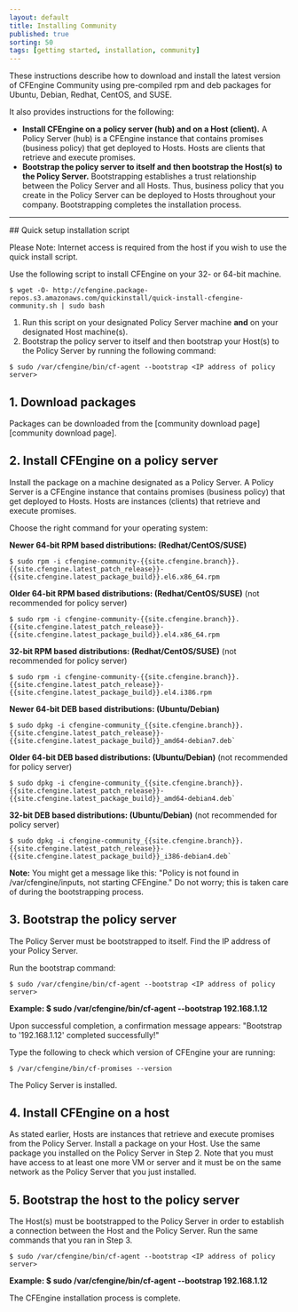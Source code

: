 ```yaml
---
layout: default
title: Installing Community
published: true
sorting: 50
tags: [getting started, installation, community]
---
```


These instructions describe how to download and install the latest version of CFEngine Community using pre-compiled rpm and
deb packages for Ubuntu, Debian, Redhat, CentOS, and SUSE.

It also provides instructions for the following:

* **Install CFEngine on a policy server (hub) and on a Host (client).**
A Policy Server (hub) is a CFEngine instance that contains promises (business policy) that get deployed to Hosts.
Hosts are clients that retrieve and execute promises.
* **Bootstrap the policy server to itself and then bootstrap the Host(s) to the Policy Server.**
Bootstrapping establishes a trust relationship between the Policy Server
and all Hosts. Thus, business policy that you create in the Policy Server can be deployed to Hosts throughout your company.
Bootstrapping completes the installation process.

<hr>
## Quick setup installation script

Please Note: Internet access is required from the host if you wish to use the quick install script.

Use the following script to install CFEngine on your 32- or 64-bit machine.

```
$ wget -O- http://cfengine.package-repos.s3.amazonaws.com/quickinstall/quick-install-cfengine-community.sh | sudo bash
```

1. Run this script on your designated Policy Server machine **and** on your designated Host machine(s).
2. Bootstrap the policy server to itself and then bootstrap your Host(s) to the Policy Server by running the following command:
```
$ sudo /var/cfengine/bin/cf-agent --bootstrap <IP address of policy server>
```

## 1. Download packages

Packages can be downloaded from the [community download page][community download page].

## 2. Install CFEngine on a policy server

Install the package on a machine designated as a Policy Server.  A Policy Server is a CFEngine instance that contains promises (business policy)
that get deployed to Hosts. Hosts are instances (clients) that retrieve and execute promises.

Choose the right command for your operating system:

**Newer 64-bit RPM based distributions: (Redhat/CentOS/SUSE)**

```
$ sudo rpm -i cfengine-community-{{site.cfengine.branch}}.{{site.cfengine.latest_patch_release}}-{{site.cfengine.latest_package_build}}.el6.x86_64.rpm
```

**Older 64-bit RPM based distributions: (Redhat/CentOS/SUSE)** (not recommended for policy server)

```
$ sudo rpm -i cfengine-community-{{site.cfengine.branch}}.{{site.cfengine.latest_patch_release}}-{{site.cfengine.latest_package_build}}.el4.x86_64.rpm
```

**32-bit RPM based distributions: (Redhat/CentOS/SUSE)** (not recommended for policy server)

```
$ sudo rpm -i cfengine-community-{{site.cfengine.branch}}.{{site.cfengine.latest_patch_release}}-{{site.cfengine.latest_package_build}}.el4.i386.rpm
```

**Newer 64-bit DEB based distributions: (Ubuntu/Debian)**

```
$ sudo dpkg -i cfengine-community_{{site.cfengine.branch}}.{{site.cfengine.latest_patch_release}}-{{site.cfengine.latest_package_build}}_amd64-debian7.deb`
```

**Older 64-bit DEB based distributions: (Ubuntu/Debian)** (not recommended for policy server)

```
$ sudo dpkg -i cfengine-community_{{site.cfengine.branch}}.{{site.cfengine.latest_patch_release}}-{{site.cfengine.latest_package_build}}_amd64-debian4.deb`
```

**32-bit DEB based distributions: (Ubuntu/Debian)** (not recommended for policy server)

```
$ sudo dpkg -i cfengine-community_{{site.cfengine.branch}}.{{site.cfengine.latest_patch_release}}-{{site.cfengine.latest_package_build}}_i386-debian4.deb`
```

**Note:** You might get a message like this: "Policy is not found in /var/cfengine/inputs, not starting CFEngine." Do not worry;
this is taken care of during the bootstrapping process.


## 3. Bootstrap the policy server

The Policy Server must be bootstrapped to itself. Find the IP address of your Policy Server.

Run the bootstrap command:

```
$ sudo /var/cfengine/bin/cf-agent --bootstrap <IP address of policy server>
```

**Example: $ sudo /var/cfengine/bin/cf-agent --bootstrap 192.168.1.12**

Upon successful completion, a confirmation message appears: "Bootstrap to '192.168.1.12' completed successfully!"

Type the following to check which version of CFEngine your are running:

```
$ /var/cfengine/bin/cf-promises --version
```

The Policy Server is installed.

## 4. Install CFEngine on a host

As stated earlier, Hosts are instances that retrieve and execute promises from the Policy Server. Install
a package on your Host. Use the same package you installed on the Policy Server in Step 2. Note that you must have access
to at least one more VM or server and it must be on the same network as the Policy Server that you just installed.

## 5. Bootstrap the host to the policy server

The Host(s) must be bootstrapped to the Policy Server in order to establish a connection between the Host and
the Policy Server. Run the same commands that you ran in Step 3.

```
$ sudo /var/cfengine/bin/cf-agent --bootstrap <IP address of policy server>
```

**Example: $ sudo /var/cfengine/bin/cf-agent --bootstrap 192.168.1.12**

The CFEngine installation process is complete.
